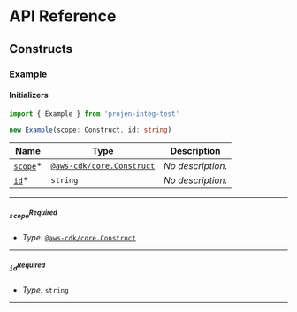 # API Reference <a name="API Reference" id="api-reference"></a>

## Constructs <a name="Constructs" id="constructs"></a>

### Example <a name="projen-integ-test.Example" id="projenintegtestexample"></a>

#### Initializers <a name="projen-integ-test.Example.Initializer" id="projenintegtestexampleinitializer"></a>

```typescript
import { Example } from 'projen-integ-test'

new Example(scope: Construct, id: string)
```

| **Name** | **Type** | **Description** |
| --- | --- | --- |
| [`scope`](#projenintegtestexampleparameterscope)<span title="Required">*</span> | [`@aws-cdk/core.Construct`](#@aws-cdk/core.Construct) | *No description.* |
| [`id`](#projenintegtestexampleparameterid)<span title="Required">*</span> | `string` | *No description.* |

---

##### `scope`<sup>Required</sup> <a name="projen-integ-test.Example.parameter.scope" id="projenintegtestexampleparameterscope"></a>

- *Type:* [`@aws-cdk/core.Construct`](#@aws-cdk/core.Construct)

---

##### `id`<sup>Required</sup> <a name="projen-integ-test.Example.parameter.id" id="projenintegtestexampleparameterid"></a>

- *Type:* `string`

---








